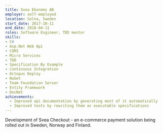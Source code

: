 ```yaml
--- 
title: Svea Ekonomi AB
employer: self-employed
location: Solna, Sweden
start_date: 2017-10-11
end_date: 2018-04-11
roles: Software Engineer, TDD mentor
skills: 
- C#
- Asp.Net Web Api
- CQRS
- Micro Services
- TDD
- Specification By Example
- Continuous Integration
- Octopus Deploy
- NuGet
- Team Foundation Server
- Entity Framework
- DocNet
achievements:
  - Improved api documentation by generating most of it automatically
  - Improved tests by rewriting them as executable specifications  
--- 
```

Development of Svea Checkout - an e-commerce payment solution being rolled out in Sweden, Norway and Finland.